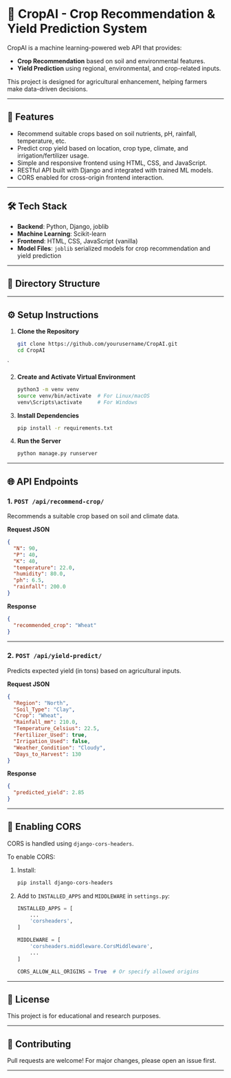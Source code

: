 
# 🌾 CropAI - Crop Recommendation & Yield Prediction System

CropAI is a machine learning-powered web API that provides:
- **Crop Recommendation** based on soil and environmental features.
- **Yield Prediction** using regional, environmental, and crop-related inputs.

This project is designed for agricultural enhancement, helping farmers make data-driven decisions.

---

## 🚀 Features

- Recommend suitable crops based on soil nutrients, pH, rainfall, temperature, etc.
- Predict crop yield based on location, crop type, climate, and irrigation/fertilizer usage.
- Simple and responsive frontend using HTML, CSS, and JavaScript.
- RESTful API built with Django and integrated with trained ML models.
- CORS enabled for cross-origin frontend interaction.

---

## 🛠️ Tech Stack

- **Backend**: Python, Django, joblib
- **Machine Learning**: Scikit-learn
- **Frontend**: HTML, CSS, JavaScript (vanilla)
- **Model Files**: `joblib` serialized models for crop recommendation and yield prediction

---

## 📂 Directory Structure



---

## ⚙️ Setup Instructions

1. **Clone the Repository**
   ```bash
   git clone https://github.com/yourusername/CropAI.git
   cd CropAI
`

2.  **Create and Activate Virtual Environment**
    
    ```bash
    python3 -m venv venv
    source venv/bin/activate  # For Linux/macOS
    venv\Scripts\activate     # For Windows
    
    ```
    
3.  **Install Dependencies**
    
    ```bash
    pip install -r requirements.txt
    
    ```
    
4.  **Run the Server**
    
    ```bash
    python manage.py runserver
    
    ```
    

----------

## 🌐 API Endpoints

### 1. `POST /api/recommend-crop/`

Recommends a suitable crop based on soil and climate data.

**Request JSON**

```json
{
  "N": 90,
  "P": 40,
  "K": 40,
  "temperature": 22.0,
  "humidity": 80.0,
  "ph": 6.5,
  "rainfall": 200.0
}

```

**Response**

```json
{
  "recommended_crop": "Wheat"
}

```

----------

### 2. `POST /api/yield-predict/`

Predicts expected yield (in tons) based on agricultural inputs.

**Request JSON**

```json
{
  "Region": "North",
  "Soil_Type": "Clay",
  "Crop": "Wheat",
  "Rainfall_mm": 210.0,
  "Temperature_Celsius": 22.5,
  "Fertilizer_Used": true,
  "Irrigation_Used": false,
  "Weather_Condition": "Cloudy",
  "Days_to_Harvest": 130
}

```

**Response**

```json
{
  "predicted_yield": 2.85
}

```

----------

## 🔧 Enabling CORS

CORS is handled using `django-cors-headers`.

To enable CORS:

1.  Install:
    
    ```bash
    pip install django-cors-headers
    
    ```
    
2.  Add to `INSTALLED_APPS` and `MIDDLEWARE` in `settings.py`:
    
    ```python
    INSTALLED_APPS = [
        ...
        'corsheaders',
    ]
    
    MIDDLEWARE = [
        'corsheaders.middleware.CorsMiddleware',
        ...
    ]
    
    CORS_ALLOW_ALL_ORIGINS = True  # Or specify allowed origins
    
    ```
    

----------

## 📄 License

This project is for educational and research purposes.

----------

## 🤝 Contributing

Pull requests are welcome! For major changes, please open an issue first.

----------
